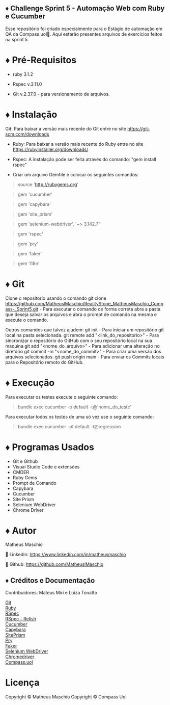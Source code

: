 ## ♦️ Challenge Sprint 5 - Automação Web com Ruby e Cucumber
Esse repositório foi criado especialmente para o Estágio de automação em QA da Compass.uol🧭.
Aqui estarão presentes arquivos de exercícios feitos na sprint 5.

# ♦️ Pré-Requisitos
* ruby 3.1.2

* Rspec v.3.11.0 

* Git v.2.37.0 - para versionamento de arquivos.

# ♦️ Instalação
Git: Para baixar a versão mais recente do Git entre no site https://git-scm.com/downloads

* Ruby: Para baixar a versão mais recente do Ruby entre no site https://rubyinstaller.org/downloads/

* Rspec: A instalação pode ser feita através do comando:  "gem install rspec"

* Criar um arquivo Gemfile e colocar os seguintes comandos:

>source 'http://rubygems.org'

> gem 'cucumber'

> gem 'capybara'

> gem 'site_prism'

> gem 'selenium-webdriver', '~> 3.142.7'

> gem 'rspec'

> gem 'pry'

> gem 'faker'

> gem 'i18n'



# ♦️ Git
Clone o repositorio usando o comando git clone https://github.com/MatheuslMaschio/RealityStone_MatheusMaschio_Compass-_Sprint5.git - Para executar o comando de forma correta abra a pasta que deseja salvar os arquivos e abra o prompt de comando na mesma e execute o comando.

Outros comandos que talvez ajudem:
git init - Para iniciar um repositório git local na pasta selecionada.
git remote add "<link_do_repositorio>" - Para sincronizar o repositório do GitHub com o seu repositório local na sua maquina 
git add "<nome_do_arquivo>" -  Para adicionar uma alteração no diretório
git commit -m "<nome_do_commit>" - Para criar uma versão dos arquivos selecionados.
git push origin main - Para enviar os Commits locais para o Repositório remoto do GitHub.


# ♦️ Execução 
Para executar os testes execute o seguinte comando:

>bundle exec cucumber -p default -t@'nome_do_teste'

Para executar todos os testes de uma só vez use o seguinte comando:

>bundle exec cucumber -pt default -t@regression

# ♦️ Programas Usados
* Git e Github
* Visual Studio Code e extensões
* CMDER
* Ruby Gems
* Prompt de Comando
* Capybara
* Cucumber
* Site Prism
* Selenium WebDriver
* Chrome Driver

# ♦️ Autor 
Matheus Maschio

 🔗 Linkedin: https://www.linkedin.com/in/matheusmaschio
 
 🔗 Github: https://github.com/MatheuslMaschio
 
 ## ♦️ Créditos e Documentação
 Contribuidores: Mateus Miri e Luiza Tonatto
 
[Git](https://git-scm.com/doc)  
[Ruby](https://www.ruby-lang.org/pt/documentation/)  
[RSpec](https://rspec.info/documentation/)  
[RSpec - Relish](https://relishapp.com/rspec/docs/)  
[Cucumber](https://github.com/cucumber/cucumber-ruby)  
[Capybara](https://github.com/teamcapybara/capybara)  
[SitePrism](https://github.com/site-prism/site_prism)  
[Pry](https://github.com/pry/pry)  
[Faker](https://github.com/faker-ruby/faker)  
[Selenium WebDriver](https://github.com/SeleniumHQ/selenium)  
[Chromedriver](https://chromedriver.chromium.org/downloads)  
[Compass.uol](https://compass.uol/)  
 
 # Licença
 Copyright © Matheus Maschio
 Copyright © Compass Uol

